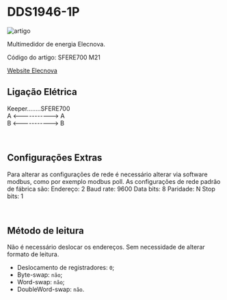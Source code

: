 # DDS1946-1P


![artigo](https://www.sfere-elec.net/web/upload/2019/11/15/15737869479166kv7dj.jpg)

Multimedidor de energia Elecnova.

Código do artigo: SFERE700 M21

[Website Elecnova](https://www.sfere-elec.net/product/Sfere700-multi-circuit-monitoring-system-62.html)

## Ligação Elétrica

Keeper........SFERE700 <br/>
A <-----------> A <br/>
B <-----------> B

<br/>


## Configurações Extras
Para alterar as configurações de rede é necessário alterar via software modbus, como por exemplo modbus poll. As configurações de rede padrão de fábrica são:
Endereço: 2
Baud rate: 9600
Data bits: 8
Paridade: N
Stop bits: 1


<br/>

## Método de leitura
Não é necessário deslocar os endereços. Sem necessidade de alterar formato de leitura.
- Deslocamento de registradores: `0`;
- Byte-swap: `não`;
- Word-swap: `não`;
- DoubleWord-swap: `não`.